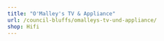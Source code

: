 ```yaml
---
title: "O'Malley's TV & Appliance"
url: /council-bluffs/omalleys-tv-und-appliance/
shop: Hifi
---
```

